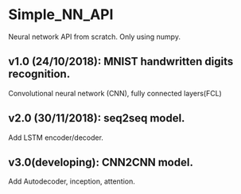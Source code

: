 # Simple_NN_API 
Neural network API from scratch. Only using numpy.

## v1.0 (24/10/2018): MNIST handwritten digits recognition.
Convolutional neural network (CNN), fully connected layers(FCL)

## v2.0 (30/11/2018): seq2seq model.
Add LSTM encoder/decoder.  

## v3.0(developing): CNN2CNN model.
Add Autodecoder, inception, attention.
